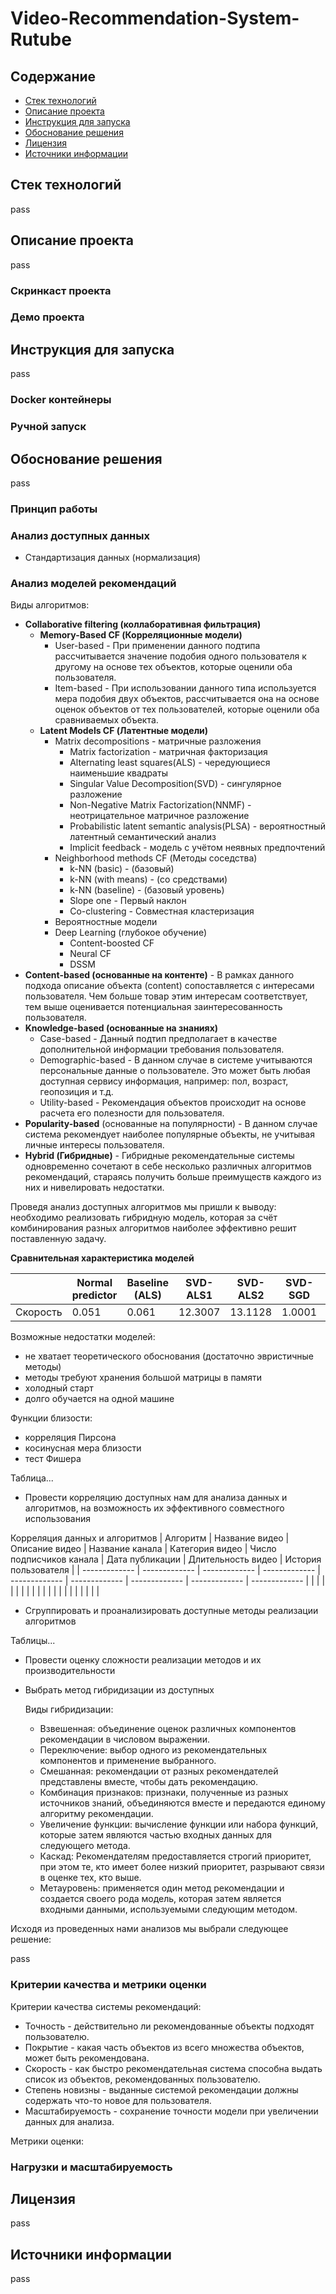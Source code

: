 # Video-Recommendation-System-Rutube

## Содержание

- [Стек технологий](#стек-технологий)
- [Описание проекта](#описание-проекта)
- [Инструкция для запуска](#инструкция-для-запуска)
- [Обоснование решения](#обоснование-решения)
- [Лицензия](#лицензия)
- [Источники информации](#источники-информации)

## Стек технологий
pass

## Описание проекта
pass
### Скринкаст проекта
### Демо проекта

## Инструкция для запуска
pass
### Docker контейнеры
### Ручной запуск

## Обоснование решения
pass
### Принцип работы
### Анализ доступных данных
- Стандартизация данных (нормализация)
### Анализ моделей рекомендаций

Виды алгоритмов:
- **Collaborative filtering (коллаборативная фильтрация)**
  - **Memory-Based CF (Корреляционные модели)**
    - User-based - При применении данного подтипа рассчитывается значение подобия одного пользователя к другому на основе тех объектов, которые оценили оба пользователя. 
    - Item-based - При использовании данного типа используется мера подобия двух объектов, рассчитывается она на основе оценок объектов от тех пользователей, которые оценили оба сравниваемых объекта.
  - **Latent Models CF (Латентные модели)**
    - Matrix decompositions - матричные разложения
      - Matrix factorization - матричная факторизация
      - Alternating  least squares(ALS) - чередующиеся наименьшие квадраты 
      - Singular Value Decomposition(SVD) - сингулярное разложение
      - Non-Negative Matrix Factorization(NNMF) - неотрицательное матричное разложение
      - Probabilistic latent semantic analysis(PLSA) - вероятностный латентный семантический анализ
      - Implicit feedback - модель с учётом неявных предпочтений
    - Neighborhood methods CF (Методы соседства)
      - k-NN (basic) - (базовый)
      - k-NN (with means) -  (со средствами)
      - k-NN (baseline) - (базовый уровень)
      - Slope one - Первый наклон
      - Co-clustering - Совместная кластеризация
    - Вероятностные модели
    - Deep Learning (глубокое обучение)
      - Content-boosted CF
      - Neural CF
      - DSSM
- **Content-based (основанные на контенте)** - В рамках данного подхода описание объекта (content) сопоставляется с интересами пользователя. Чем больше товар этим интересам соответствует, тем выше оценивается потенциальная заинтересованность пользователя.
- **Knowledge-based (основанные на знаниях)**
  - Case-based - Данный подтип предполагает в качестве дополнительной информации требования пользователя. 
  - Demographic-based - В данном случае в системе учитываются персональные данные о пользователе. Это может быть любая доступная сервису информация, например: пол, возраст, геопозиция и т.д.
  - Utility-based - Рекомендация объектов происходит на основе расчета его полезности для пользователя.
- **Popularity-based** (основанные на популярности) - В данном случае система рекомендует наиболее популярные объекты, не учитывая личные интересы пользователя.
- **Hybrid (Гибридные)** - Гибридные рекомендательные системы одновременно сочетают в себе несколько различных алгоритмов рекомендаций, стараясь получить больше преимуществ каждого из них и нивелировать недостатки.

Проведя анализ доступных алгоритмов мы пришли к выводу: необходимо реализовать гибридную модель, которая за счёт комбинирования разных алгоритмов наиболее эффективно решит поставленную задачу.

**Сравнительная характеристика моделей**

|  | Normal predictor | Baseline (ALS) | SVD-ALS1 | SVD-ALS2 | SVD-SGD | SVD++-SGD | NMF-SGD | k-NN (базовый) | k-NN (со средствами) | SlopeOne | CoClustering |
| ------------- | ------------- | ------------- | ------------- | ------------- | ------------- | ------------- | ------------- | ------------- | ------------- | ------------- | ------------- |
| Скорость | 0.051 | 0.061 | 12.3007 | 13.1128 | 1.0001 | 3.3182 | 1.2431 | 1.0001 | 1.1161 | 0.158 | 1.2651 | 

Возможные недостатки моделей:
- не хватает теоретического обоснования (достаточно эвристичные методы)
- методы требуют хранения большой матрицы в памяти
- холодный старт
- долго обучается на одной машине

Функции близости:
- корреляция Пирсона
- косинусная мера близости
- тест Фишера

Таблица...
- Провести корреляцию доступных нам для анализа данных и алгоритмов, на возможность их эффективного совместного использования

Корреляция данных и алгоритмов
| Алгоритм | Название видео | Описание видео | Название канала | Категория видео | Число подписчиков канала | Дата публикации | Длительность видео | История пользователя |
| ------------- | ------------- | ------------- | ------------- | ------------- | ------------- | ------------- | ------------- | ------------- |
|  |  |  |  |  |  |  |  |  |
|  |  |  |  |  |  |  |  |  |

- Сгруппировать и проанализировать доступные методы реализации алгоритмов

Таблицы...
- Провести оценку сложности реализации методов и их производительности

- Выбрать метод гибридизации из доступных

    Виды гибридизации:
  - Взвешенная: объединение оценок различных компонентов рекомендации в числовом выражении.
  - Переключение: выбор одного из рекомендательных компонентов и применение выбранного.
  - Смешанная: рекомендации от разных рекомендателей представлены вместе, чтобы дать рекомендацию.
  - Комбинация признаков: признаки, полученные из разных источников знаний, объединяются вместе и передаются единому алгоритму рекомендации.
  - Увеличение функции: вычисление функции или набора функций, которые затем являются частью входных данных для следующего метода.
  - Каскад: Рекомендателям предоставляется строгий приоритет, при этом те, кто имеет более низкий приоритет, разрывают связи в оценке тех, кто выше.
  - Метауровень: применяется один метод рекомендации и создается своего рода модель, которая затем является входными данными, используемыми следующим методом.

Исходя из проведенных нами анализов мы выбрали следующее решение:

pass
### Критерии качества и метрики оценки

Критерии качества системы рекомендаций:
- Точность - действительно ли рекомендованные объекты подходят пользователю.
- Покрытие - какая часть объектов из всего множества объектов, может быть рекомендована.
- Скорость - как быстро рекомендательная система способна выдать список из объектов, рекомендованных пользователю.
-	Степень новизны - выданные системой рекомендации должны содержать что-то новое для пользователя.
- Масштабируемость - сохранение точности модели при увеличении данных для анализа.

Метрики оценки:

### Нагрузки и масштабируемость

## Лицензия
pass

## Источники информации
pass
